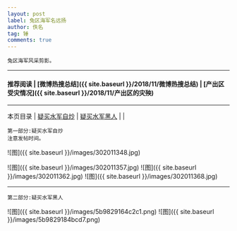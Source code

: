 ```yaml
---
layout: post
label: 兔区海军名远扬
author: 佚名
tag: 锤
comments: true
---
```


    兔区海军风采剪影。

---

#### 推荐阅读 \| [微博热搜总结]({{ site.baseurl }}/2018/11/微博热搜总结) \| [产出区受灾情况]({{ site.baseurl }}/2018/11/产出区的灾殃) 

---
本页目录 \| [疑买水军自炒](#dxjje) \| [疑买水军黑人](#dxjja) \| [](#dxjjb)  \| [](#dxjjc)


<a class="anchor" name="dxjje"></a>

    第一部分:疑买水军自炒
    注意发帖时间。

![图]({{ site.baseurl }}/images/302011348.jpg)

![图]({{ site.baseurl }}/images/302011357.jpg)
![图]({{ site.baseurl }}/images/302011362.jpg)
![图]({{ site.baseurl }}/images/302011368.jpg)

---

    第二部分:疑买水军黑人
    
<a class="anchor" name="dxjjb"></a>

![图]({{ site.baseurl }}/images/5b9829164c2c1.png)
![图]({{ site.baseurl }}/images/5b9829184bcd7.png)


